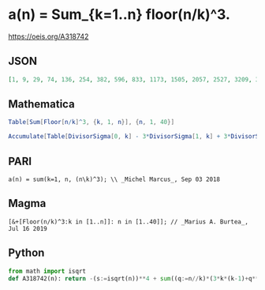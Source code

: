 # a\(n\) \= Sum\_\{k\=1\.\.n\} floor\(n/k\)^3\.
https://oeis.org/A318742
## JSON
```JSON
[1, 9, 29, 74, 136, 254, 382, 596, 833, 1173, 1505, 2057, 2527, 3209, 3921, 4856, 5674, 6928, 7956, 9474, 10882, 12608, 14128, 16506, 18369, 20797, 23141, 26129, 28567, 32259, 35051, 38963, 42483, 46675, 50435, 55904, 59902, 65156, 70092, 76460]
```
## Mathematica
```Mathematica
Table[Sum[Floor[n/k]^3, {k, 1, n}], {n, 1, 40}]
```
```Mathematica
Accumulate[Table[DivisorSigma[0, k] - 3*DivisorSigma[1, k] + 3*DivisorSigma[2, k], {k, 1, 40}]]
```
## PARI
```PARI
a(n) = sum(k=1, n, (n\k)^3); \\ _Michel Marcus_, Sep 03 2018
```
## Magma
```Magma
[&+[Floor(n/k)^3:k in [1..n]]: n in [1..40]]; // _Marius A. Burtea_, Jul 16 2019
```
## Python
```Python
from math import isqrt
def A318742(n): return -(s:=isqrt(n))**4 + sum((q:=n//k)*(3*k*(k-1)+q**2+1) for k in range(1,s+1)) # _Chai Wah Wu_, Oct 21 2023
```
